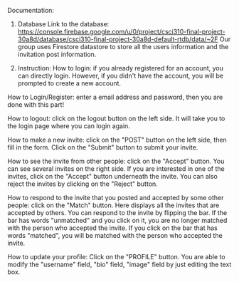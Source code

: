 Documentation:

1. Database
Link to the database:
https://console.firebase.google.com/u/0/project/csci310-final-project-30a8d/database/csci310-final-project-30a8d-default-rtdb/data/~2F
Our group uses Firestore datastore to store all the users information and the invitation post information.

2. Instruction: 
How to login: if you already registered for an account, you can directly login. However, if you didn't have the account, you will be prompted to create a new account.

How to Login/Register: enter a email address and password, then you are done with this part!

How to logout: click on the logout button on the left side. It will take you to the login page where you can login again.

How to make a new invite: click on the "POST" button on the left side, then fill in the form. Click on the "Submit" button to submit your invite.

How to see the invite from other people: click on the "Accept" button. You can see several invites on the right side. If you are interested in one of the invites, click on the "Accept" button underneath the invite. You can also reject the invites by clicking on the "Reject" button.

How to respond to the invite that you posted and accepted by some other people: click on the "Match" button. Here displays all the invites that are accepted by others. You can respond to the invite by flipping the bar. If the bar has words "unmatched" and you click on it, you are no longer matched with the person who accepted the invite. If you click on the bar that has words "matched", you will be matched with the person who accepted the invite.

How to update your profile: Click on the "PROFILE" button. You are able to modify the "username" field, "bio" field, "image" field by just editing the text box.
